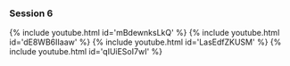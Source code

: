 ### Session 6
{% include youtube.html id='mBdewnksLkQ' %}
{% include youtube.html id='dE8WB6IIaaw' %}
{% include youtube.html id='LasEdfZKUSM' %}
{% include youtube.html id='qIUiESoI7wI' %}
